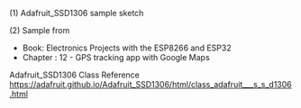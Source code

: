 (1) Adafruit_SSD1306 sample sketch

(2) Sample from
 * Book:        Electronics Projects with the ESP8266 and ESP32
 * Chapter :    12 - GPS tracking app with Google Maps

Adafruit_SSD1306 Class Reference 
https://adafruit.github.io/Adafruit_SSD1306/html/class_adafruit___s_s_d1306.html
